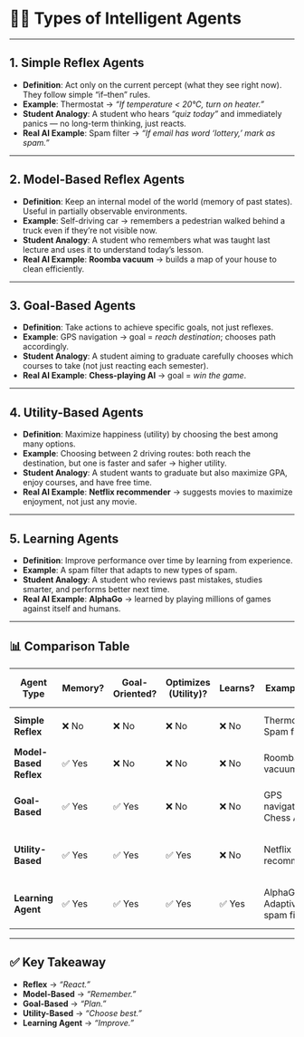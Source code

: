 # 🧑‍💻 Types of Intelligent Agents

---

## 1. Simple Reflex Agents
- **Definition**: Act only on the current percept (what they see right now). They follow simple “if–then” rules.  
- **Example**: Thermostat → *“If temperature < 20°C, turn on heater.”*  
- **Student Analogy**: A student who hears *“quiz today”* and immediately panics — no long-term thinking, just reacts.  
- **Real AI Example**: Spam filter → *“If email has word ‘lottery,’ mark as spam.”*  

---

## 2. Model-Based Reflex Agents
- **Definition**: Keep an internal model of the world (memory of past states). Useful in partially observable environments.  
- **Example**: Self-driving car → remembers a pedestrian walked behind a truck even if they’re not visible now.  
- **Student Analogy**: A student who remembers what was taught last lecture and uses it to understand today’s lesson.  
- **Real AI Example**: **Roomba vacuum** → builds a map of your house to clean efficiently.  

---

## 3. Goal-Based Agents
- **Definition**: Take actions to achieve specific goals, not just reflexes.  
- **Example**: GPS navigation → goal = *reach destination*; chooses path accordingly.  
- **Student Analogy**: A student aiming to graduate carefully chooses which courses to take (not just reacting each semester).  
- **Real AI Example**: **Chess-playing AI** → goal = *win the game*.  

---

## 4. Utility-Based Agents
- **Definition**: Maximize happiness (utility) by choosing the best among many options.  
- **Example**: Choosing between 2 driving routes: both reach the destination, but one is faster and safer → higher utility.  
- **Student Analogy**: A student wants to graduate but also maximize GPA, enjoy courses, and have free time.  
- **Real AI Example**: **Netflix recommender** → suggests movies to maximize enjoyment, not just any movie.  

---

## 5. Learning Agents
- **Definition**: Improve performance over time by learning from experience.  
- **Example**: A spam filter that adapts to new types of spam.  
- **Student Analogy**: A student who reviews past mistakes, studies smarter, and performs better next time.  
- **Real AI Example**: **AlphaGo** → learned by playing millions of games against itself and humans.  

---

## 📊 Comparison Table

| **Agent Type**       | **Memory?** | **Goal-Oriented?** | **Optimizes (Utility)?** | **Learns?** | **Example (AI)**          | **Analogy (Student Life)**                 |
|-----------------------|-------------|---------------------|---------------------------|-------------|----------------------------|--------------------------------------------|
| **Simple Reflex**     | ❌ No       | ❌ No               | ❌ No                     | ❌ No       | Thermostat, Spam filter    | Student panicking at *“quiz today”*        |
| **Model-Based Reflex**| ✅ Yes      | ❌ No               | ❌ No                     | ❌ No       | Roomba vacuum              | Student remembering last lecture           |
| **Goal-Based**        | ✅ Yes      | ✅ Yes              | ❌ No                     | ❌ No       | GPS navigation, Chess AI   | Student planning path to graduation        |
| **Utility-Based**     | ✅ Yes      | ✅ Yes              | ✅ Yes                    | ❌ No       | Netflix recommender        | Student balancing GPA + free time          |
| **Learning Agent**    | ✅ Yes      | ✅ Yes              | ✅ Yes                    | ✅ Yes      | AlphaGo, Adaptive spam filter | Student learning from past mistakes     |

---

## ✅ Key Takeaway
- **Reflex** → *“React.”*  
- **Model-Based** → *“Remember.”*  
- **Goal-Based** → *“Plan.”*  
- **Utility-Based** → *“Choose best.”*  
- **Learning Agent** → *“Improve.”*  
